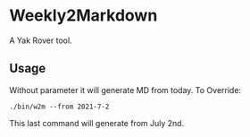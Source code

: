 Weekly2Markdown
===============

A Yak Rover tool.

Usage
-----

Without parameter it will generate MD from today. To Override:

`./bin/w2m --from 2021-7-2`

This last command will generate from July 2nd.
